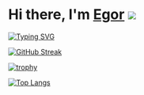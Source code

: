 # Hi there, I'm [Egor](https://aspirin493.ml/) ![](https://github.com/blackcater/blackcater/raw/main/images/Hi.gif) 
[![Typing SVG](https://readme-typing-svg.herokuapp.com?color=%2336BCF7&lines=Software+developer+from+Russia)](https://git.io/typing-svg)

[![GitHub Streak](https://github-readme-streak-stats.herokuapp.com/?user=Aspirin493&theme=dark)](https://git.io/streak-stats)

[![trophy](https://github-profile-trophy.vercel.app/?username=Aspirin493&theme=dark)](https://github.com/ryo-ma/github-profile-trophy)

<!---Для компактной версии-->
[![Top Langs](https://github-readme-stats.vercel.app/api/top-langs/?username=Aspirin493&layout=compact&theme=dark)](https://github.com/anuraghazra/github-readme-stats)
